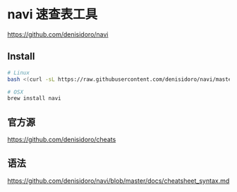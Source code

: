 # navi 速查表工具

https://github.com/denisidoro/navi

## Install

```bash
# Linux
bash <(curl -sL https://raw.githubusercontent.com/denisidoro/navi/master/scripts/install)

# OSX
brew install navi
```

## 官方源

https://github.com/denisidoro/cheats

## 语法

https://github.com/denisidoro/navi/blob/master/docs/cheatsheet_syntax.md